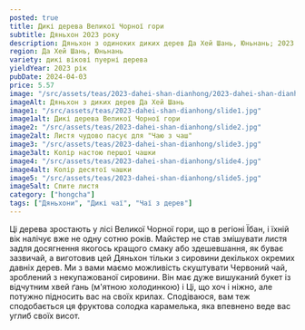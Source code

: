 ```yaml
---
posted: true
title: Дикі дерева Великої Чорної гори
subtitle: Дяньхон 2023 року
description: Дяньхон з одиноких диких дерев Да Хей Шань, Юньнань; 2023 рік.
region: Да Хей Шань, Юньнань
variety: дикі вікові пуерні дерева
yieldYear: 2023 рік
pubDate: 2024-04-03
price: 5.57
image: "/src/assets/teas/2023-dahei-shan-dianhong/2023-dahei-shan-dianhong.jpg"
imageAlt: Дяньхон з диких дерев Да Хей Шань
image1: "/src/assets/teas/2023-dahei-shan-dianhong/slide1.jpg"
image1alt: Дикі дерева Великої Чорної гори
image2: "/src/assets/teas/2023-dahei-shan-dianhong/slide2.jpg"
image2alt: Листя чудово пасує для "Чаю з чаш"
image3: "/src/assets/teas/2023-dahei-shan-dianhong/slide3.jpg"
image3alt: Колір настою першої чашки
image4: "/src/assets/teas/2023-dahei-shan-dianhong/slide4.jpg"
image4alt: Колір десятої чашки
image5: "/src/assets/teas/2023-dahei-shan-dianhong/slide5.jpg"
image5alt: Спите листя
category: ["hongcha"]
tags: ["Дяньхони", "Дикі чаї", "Чаї з дерев"]
---
```


Ці дерева зростають у лісі Великої Чорної гори, що в регіоні Їбан, і їхній вік налічує вже не одну сотню років. Майстер не став змішувати листя задля досягнення якогось кращого смаку або здешевшання, як буває зазвичай, а виготовив цей Дяньхон тільки з сировини декількох окремих давніх дерев. Ми з вами маємо можливість скуштувати Червоний чай, зроблений з некупажованої сировини. Він має дуже вишуканий букет із відчутним хвей ґань (м'ятною холодинкою) і Ці, що хоч і ніжно, але потужно підносить вас на своїх крилах. Сподіваюся, вам теж сподобається ця фруктова солодка карамелька, яка впевнено веде вас углиб своїх висот.